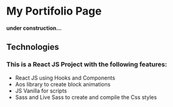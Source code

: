 # My Portifolio Page

**under construction...**

## Technologies

### This is a React JS Project with the following features:

- React JS using Hooks and Components
- Aos library to create block animations
- JS Vanilla for scripts
- Sass and Live Sass to create and compile the Css styles